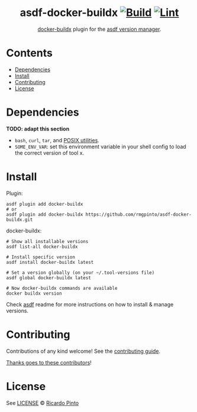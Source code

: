 <div align="center">

# asdf-docker-buildx [![Build](https://github.com/rmgpinto/asdf-docker-buildx/actions/workflows/build.yml/badge.svg)](https://github.com/rmgpinto/asdf-docker-buildx/actions/workflows/build.yml) [![Lint](https://github.com/rmgpinto/asdf-docker-buildx/actions/workflows/lint.yml/badge.svg)](https://github.com/rmgpinto/asdf-docker-buildx/actions/workflows/lint.yml)

[docker-buildx](https://github.com/rmgpinto/asdf-docker-buildx) plugin for the [asdf version manager](https://asdf-vm.com).

</div>

# Contents

- [Dependencies](#dependencies)
- [Install](#install)
- [Contributing](#contributing)
- [License](#license)

# Dependencies

**TODO: adapt this section**

- `bash`, `curl`, `tar`, and [POSIX utilities](https://pubs.opengroup.org/onlinepubs/9699919799/idx/utilities.html).
- `SOME_ENV_VAR`: set this environment variable in your shell config to load the correct version of tool x.

# Install

Plugin:

```shell
asdf plugin add docker-buildx
# or
asdf plugin add docker-buildx https://github.com/rmgpinto/asdf-docker-buildx.git
```

docker-buildx:

```shell
# Show all installable versions
asdf list-all docker-buildx

# Install specific version
asdf install docker-buildx latest

# Set a version globally (on your ~/.tool-versions file)
asdf global docker-buildx latest

# Now docker-buildx commands are available
docker buildx version
```

Check [asdf](https://github.com/asdf-vm/asdf) readme for more instructions on how to
install & manage versions.

# Contributing

Contributions of any kind welcome! See the [contributing guide](contributing.md).

[Thanks goes to these contributors](https://github.com/rmgpinto/asdf-docker-buildx/graphs/contributors)!

# License

See [LICENSE](LICENSE) © [Ricardo Pinto](https://github.com/rmgpinto/)
